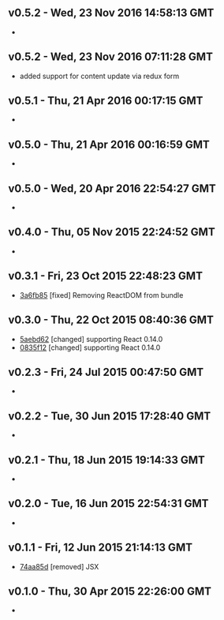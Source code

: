 v0.5.2 - Wed, 23 Nov 2016 14:58:13 GMT
--------------------------------------

- 


v0.5.2 - Wed, 23 Nov 2016 07:11:28 GMT
--------------------------------------

- added support for content update via redux form


v0.5.1 - Thu, 21 Apr 2016 00:17:15 GMT
--------------------------------------

-


v0.5.0 - Thu, 21 Apr 2016 00:16:59 GMT
--------------------------------------

-


v0.5.0 - Wed, 20 Apr 2016 22:54:27 GMT
--------------------------------------

-


v0.4.0 - Thu, 05 Nov 2015 22:24:52 GMT
--------------------------------------

-


v0.3.1 - Fri, 23 Oct 2015 22:48:23 GMT
--------------------------------------

- [3a6fb85](../../commit/3a6fb85) [fixed] Removing ReactDOM from bundle


v0.3.0 - Thu, 22 Oct 2015 08:40:36 GMT
--------------------------------------

- [5aebd62](../../commit/5aebd62) [changed] supporting React 0.14.0
- [0835f12](../../commit/0835f12) [changed] supporting React 0.14.0


v0.2.3 - Fri, 24 Jul 2015 00:47:50 GMT
--------------------------------------

-


v0.2.2 - Tue, 30 Jun 2015 17:28:40 GMT
--------------------------------------

-


v0.2.1 - Thu, 18 Jun 2015 19:14:33 GMT
--------------------------------------

-


v0.2.0 - Tue, 16 Jun 2015 22:54:31 GMT
--------------------------------------

-


v0.1.1 - Fri, 12 Jun 2015 21:14:13 GMT
--------------------------------------

- [74aa85d](../../commit/74aa85d) [removed] JSX


v0.1.0 - Thu, 30 Apr 2015 22:26:00 GMT
--------------------------------------

-


